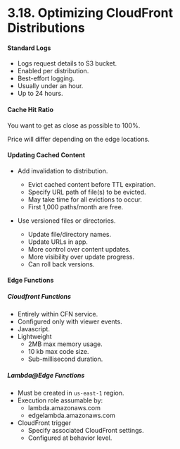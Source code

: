 # 3.18. Optimizing CloudFront Distributions

#### Standard Logs

- Logs request details to S3 bucket.
- Enabled per distribution.
- Best-effort logging.
- Usually under an hour.
- Up to 24 hours.

#### Cache Hit Ratio

You want to get as close as possible to 100%.

Price will differ depending on the edge locations.

#### Updating Cached Content

- Add invalidation to distribution.

  - Evict cached content before TTL expiration.
  - Specify URL path of file(s) to be evicted.
  - May take time for all evictions to occur.
  - First 1,000 paths/month are free.

- Use versioned files or directories.
  - Update file/directory names.
  - Update URLs in app.
  - More control over content updates.
  - More visibility over update progress.
  - Can roll back versions.

#### Edge Functions

##### Cloudfront Functions

- Entirely within CFN service.
- Configured only with viewer events.
- Javascript.
- Lightweight
  - 2MB max memory usage.
  - 10 kb max code size.
  - Sub-millisecond duration.

##### Lambda@Edge Functions

- Must be created in `us-east-1` region.
- Execution role assumable by:
  - lambda.amazonaws.com
  - edgelambda.amazonaws.com
- CloudFront trigger
  - Specify associated CloudFront settings.
  - Configured at behavior level.
